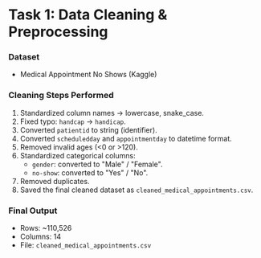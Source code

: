 # Task 1: Data Cleaning & Preprocessing

### Dataset
- Medical Appointment No Shows (Kaggle)

### Cleaning Steps Performed
1. Standardized column names → lowercase, snake_case.
2. Fixed typo: `handcap` → `handicap`.
3. Converted `patientid` to string (identifier).
4. Converted `scheduledday` and `appointmentday` to datetime format.
5. Removed invalid ages (<0 or >120).
6. Standardized categorical columns:
   - `gender`: converted to "Male" / "Female".
   - `no-show`: converted to "Yes" / "No".
7. Removed duplicates.
8. Saved the final cleaned dataset as `cleaned_medical_appointments.csv`.

### Final Output
- Rows: ~110,526
- Columns: 14
- File: `cleaned_medical_appointments.csv`
